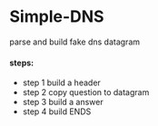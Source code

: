 # Simple-DNS

parse and build fake dns datagram
#### steps:
* step 1  build a header
* step 2  copy question to datagram
* step 3  build a answer
* step 4  build ENDS
